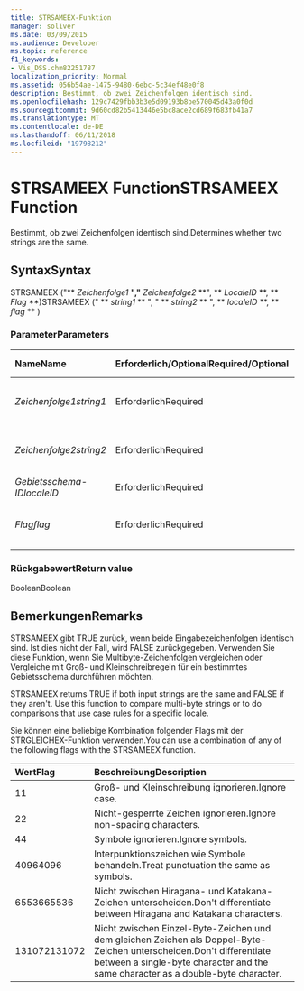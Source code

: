 ```yaml
---
title: STRSAMEEX-Funktion
manager: soliver
ms.date: 03/09/2015
ms.audience: Developer
ms.topic: reference
f1_keywords:
- Vis_DSS.chm82251787
localization_priority: Normal
ms.assetid: 056b54ae-1475-9480-6ebc-5c34ef48e0f8
description: Bestimmt, ob zwei Zeichenfolgen identisch sind.
ms.openlocfilehash: 129c7429fbb3b3e5d09193b8be570045d43a0f0d
ms.sourcegitcommit: 9d60cd82b5413446e5bc8ace2cd689f683fb41a7
ms.translationtype: MT
ms.contentlocale: de-DE
ms.lasthandoff: 06/11/2018
ms.locfileid: "19798212"
---
```

# <a name="strsameex-function"></a><span data-ttu-id="94443-103">STRSAMEEX Function</span><span class="sxs-lookup"><span data-stu-id="94443-103">STRSAMEEX Function</span></span>

<span data-ttu-id="94443-104">Bestimmt, ob zwei Zeichenfolgen identisch sind.</span><span class="sxs-lookup"><span data-stu-id="94443-104">Determines whether two strings are the same.</span></span>
  
## <a name="syntax"></a><span data-ttu-id="94443-105">Syntax</span><span class="sxs-lookup"><span data-stu-id="94443-105">Syntax</span></span>

<span data-ttu-id="94443-106">STRSAMEEX ("** *Zeichenfolge1* **","** *Zeichenfolge2* **", ** *LocaleID* **, ** *Flag* **)</span><span class="sxs-lookup"><span data-stu-id="94443-106">STRSAMEEX (" ** *string1* ** ", " ** *string2* ** ", ** *localeID* **, ** *flag* ** )</span></span> 
  
### <a name="parameters"></a><span data-ttu-id="94443-107">Parameter</span><span class="sxs-lookup"><span data-stu-id="94443-107">Parameters</span></span>

|<span data-ttu-id="94443-108">**Name**</span><span class="sxs-lookup"><span data-stu-id="94443-108">**Name**</span></span>|<span data-ttu-id="94443-109">**Erforderlich/Optional**</span><span class="sxs-lookup"><span data-stu-id="94443-109">**Required/Optional**</span></span>|<span data-ttu-id="94443-110">**Datentyp**</span><span class="sxs-lookup"><span data-stu-id="94443-110">**Data Type**</span></span>|<span data-ttu-id="94443-111">**Beschreibung**</span><span class="sxs-lookup"><span data-stu-id="94443-111">**Description**</span></span>|
|:-----|:-----|:-----|:-----|
| <span data-ttu-id="94443-112">_Zeichenfolge1_</span><span class="sxs-lookup"><span data-stu-id="94443-112">_string1_</span></span> <br/> |<span data-ttu-id="94443-113">Erforderlich</span><span class="sxs-lookup"><span data-stu-id="94443-113">Required</span></span>  <br/> |<span data-ttu-id="94443-114">**String**</span><span class="sxs-lookup"><span data-stu-id="94443-114">**String**</span></span> <br/> |<span data-ttu-id="94443-115">Die erste zu vergleichende Zeichenfolge.</span><span class="sxs-lookup"><span data-stu-id="94443-115">The first string to compare.</span></span>  <br/> |
| <span data-ttu-id="94443-116">_Zeichenfolge2_</span><span class="sxs-lookup"><span data-stu-id="94443-116">_string2_</span></span> <br/> |<span data-ttu-id="94443-117">Erforderlich</span><span class="sxs-lookup"><span data-stu-id="94443-117">Required</span></span>  <br/> |<span data-ttu-id="94443-118">**String**</span><span class="sxs-lookup"><span data-stu-id="94443-118">**String**</span></span> <br/> | <span data-ttu-id="94443-119">Die zweite zu vergleichende Zeichenfolge.</span><span class="sxs-lookup"><span data-stu-id="94443-119">The second string to compare.</span></span>  <br/> |
| <span data-ttu-id="94443-120">_Gebietsschema-ID_</span><span class="sxs-lookup"><span data-stu-id="94443-120">_localeID_</span></span> <br/> |<span data-ttu-id="94443-121">Erforderlich</span><span class="sxs-lookup"><span data-stu-id="94443-121">Required</span></span>  <br/> |<span data-ttu-id="94443-122">**Numeric**</span><span class="sxs-lookup"><span data-stu-id="94443-122">**Numeric**</span></span> <br/> |<span data-ttu-id="94443-123">Der lokale ID-Code.</span><span class="sxs-lookup"><span data-stu-id="94443-123">The locale ID code.</span></span>  <br/> |
| <span data-ttu-id="94443-124">_Flag_</span><span class="sxs-lookup"><span data-stu-id="94443-124">_flag_</span></span> <br/> |<span data-ttu-id="94443-125">Erforderlich</span><span class="sxs-lookup"><span data-stu-id="94443-125">Required</span></span>  <br/> |<span data-ttu-id="94443-126">**Numeric**</span><span class="sxs-lookup"><span data-stu-id="94443-126">**Numeric**</span></span> <br/> | <span data-ttu-id="94443-127">Ein Bit, das den Typ des Vergleichs bestimmt.</span><span class="sxs-lookup"><span data-stu-id="94443-127">A bit that specifies the type of comparison.</span></span>  <br/> |
   
### <a name="return-value"></a><span data-ttu-id="94443-128">Rückgabewert</span><span class="sxs-lookup"><span data-stu-id="94443-128">Return value</span></span>

<span data-ttu-id="94443-129">Boolean</span><span class="sxs-lookup"><span data-stu-id="94443-129">Boolean</span></span>
  
## <a name="remarks"></a><span data-ttu-id="94443-130">Bemerkungen</span><span class="sxs-lookup"><span data-stu-id="94443-130">Remarks</span></span>

<span data-ttu-id="94443-p101">STRSAMEEX gibt TRUE zurück, wenn beide Eingabezeichenfolgen identisch sind. Ist dies nicht der Fall, wird FALSE zurückgegeben. Verwenden Sie diese Funktion, wenn Sie Multibyte-Zeichenfolgen vergleichen oder Vergleiche mit Groß- und Kleinschreibregeln für ein bestimmtes Gebietsschema durchführen möchten.
			
</span><span class="sxs-lookup"><span data-stu-id="94443-p101">STRSAMEEX returns TRUE if both input strings are the same and FALSE if they aren't. Use this function to compare multi-byte strings or to do comparisons that use case rules for a specific locale.</span></span>
  
<span data-ttu-id="94443-133">Sie können eine beliebige Kombination folgender Flags mit der STRGLEICHEX-Funktion verwenden.</span><span class="sxs-lookup"><span data-stu-id="94443-133">You can use a combination of any of the following flags with the STRSAMEEX function.</span></span>
  
|<span data-ttu-id="94443-134">**Wert**</span><span class="sxs-lookup"><span data-stu-id="94443-134">**Flag**</span></span>|<span data-ttu-id="94443-135">**Beschreibung**</span><span class="sxs-lookup"><span data-stu-id="94443-135">**Description**</span></span>|
|:-----|:-----|
|<span data-ttu-id="94443-136">1</span><span class="sxs-lookup"><span data-stu-id="94443-136">1</span></span>  <br/> |<span data-ttu-id="94443-137">Groß- und Kleinschreibung ignorieren.</span><span class="sxs-lookup"><span data-stu-id="94443-137">Ignore case.</span></span>  <br/> |
|<span data-ttu-id="94443-138">2</span><span class="sxs-lookup"><span data-stu-id="94443-138">2</span></span>  <br/> |<span data-ttu-id="94443-139">Nicht-gesperrte Zeichen ignorieren.</span><span class="sxs-lookup"><span data-stu-id="94443-139">Ignore non-spacing characters.</span></span>  <br/> |
|<span data-ttu-id="94443-140">4</span><span class="sxs-lookup"><span data-stu-id="94443-140">4</span></span>  <br/> |<span data-ttu-id="94443-141">Symbole ignorieren.</span><span class="sxs-lookup"><span data-stu-id="94443-141">Ignore symbols.</span></span>  <br/> |
|<span data-ttu-id="94443-142">4096</span><span class="sxs-lookup"><span data-stu-id="94443-142">4096</span></span>  <br/> |<span data-ttu-id="94443-143">Interpunktionszeichen wie Symbole behandeln.</span><span class="sxs-lookup"><span data-stu-id="94443-143">Treat punctuation the same as symbols.</span></span>  <br/> |
|<span data-ttu-id="94443-144">65536</span><span class="sxs-lookup"><span data-stu-id="94443-144">65536</span></span>  <br/> |<span data-ttu-id="94443-145">Nicht zwischen Hiragana- und Katakana-Zeichen unterscheiden.</span><span class="sxs-lookup"><span data-stu-id="94443-145">Don't differentiate between Hiragana and Katakana characters.</span></span>  <br/> |
|<span data-ttu-id="94443-146">131072</span><span class="sxs-lookup"><span data-stu-id="94443-146">131072</span></span>  <br/> |<span data-ttu-id="94443-147">Nicht zwischen Einzel-Byte-Zeichen und dem gleichen Zeichen als Doppel-Byte-Zeichen unterscheiden.</span><span class="sxs-lookup"><span data-stu-id="94443-147">Don't differentiate between a single-byte character and the same character as a double-byte character.</span></span>  <br/> |
   


